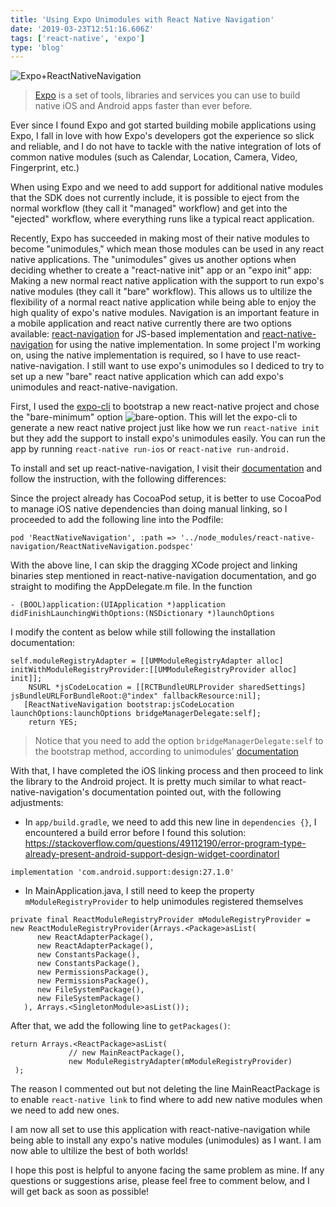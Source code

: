 ```yaml
---
title: 'Using Expo Unimodules with React Native Navigation'
date: '2019-03-23T12:51:16.606Z'
tags: ['react-native', 'expo']
type: 'blog'
---
```


![Expo+ReactNativeNavigation](./cover.png)

> [Expo](https://expo.io) is a set of tools, libraries and services you can use to build native iOS and Android apps faster than ever before.

Ever since I found Expo and got started building mobile applications using Expo, I fall in love with how Expo's developers got the experience so slick and reliable, and I do not have to tackle with the native integration of lots of common native modules (such as Calendar, Location, Camera, Video, Fingerprint, etc.)

When using Expo and we need to add support for additional native modules that the SDK does not currently include, it is possible to eject from the normal workflow (they call it "managed" workflow) and get into the "ejected" workflow, where everything runs like a typical react application.

Recently, Expo has succeeded in making most of their native modules to become "unimodules," which mean those modules can be used in any react native applications. The "unimodules" gives us another options when deciding whether to create a "react-native init" app or an "expo init" app: Making a new normal react native application with the support to run expo's native modules (they call it "bare" workflow). This allows us to ultilize the flexibility of a normal react native application while being able to enjoy the high quality of expo's native modules. Navigation is an important feature in a mobile application and react native currently there are two options available: [react-navigation](https://reactnavigation.org) for JS-based implementation and [react-native-navigation](https://wix.github.io/react-native-navigation/) for using the native implementation. In some project I'm working on, using the native implementation is required, so I have to use react-native-navigation. I still want to use expo's unimodules so I dediced to try to set up a new "bare" react native application which can add expo's unimodules and react-native-navigation.

First, I used the [expo-cli](https://docs.expo.io/versions/latest/workflow/expo-cli/) to bootstrap a new react-native project and chose the "bare-minimum" option ![bare-option](./bare-minimum.jpg). This will let the expo-cli to generate a new react native project just like how we run `react-native init` but they add the support to install expo's unimodules easily. You can run the app by running `react-native run-ios` or `react-native run-android.`

To install and set up react-native-navigation, I visit their [documentation](https://wix.github.io/react-native-navigation/#/docs/Installing) and follow the instruction, with the following differences:

Since the project already has CocoaPod setup, it is better to use CocoaPod to manage iOS native dependencies than doing manual linking, so I proceeded to add the following line into the Podfile:

```
pod 'ReactNativeNavigation', :path => '../node_modules/react-native-navigation/ReactNativeNavigation.podspec'
```

With the above line, I can skip the dragging XCode project and linking binaries step mentioned in react-native-navigation documentation, and go straight to modifing the AppDelegate.m file. In the function

```
- (BOOL)application:(UIApplication *)application didFinishLaunchingWithOptions:(NSDictionary *)launchOptions
```

I modify the content as below while still following the installation documentation:

```
self.moduleRegistryAdapter = [[UMModuleRegistryAdapter alloc] initWithModuleRegistryProvider:[[UMModuleRegistryProvider alloc] init]];
    NSURL *jsCodeLocation = [[RCTBundleURLProvider sharedSettings] jsBundleURLForBundleRoot:@"index" fallbackResource:nil];
   [ReactNativeNavigation bootstrap:jsCodeLocation launchOptions:launchOptions bridgeManagerDelegate:self];
    return YES;
```

> Notice that you need to add the option `bridgeManagerDelegate:self` to the bootstrap method, according to unimodules' [documentation](https://github.com/unimodules/react-native-unimodules#configure-ios)

With that, I have completed the iOS linking process and then proceed to link the library to the Android project. It is pretty much similar to what react-native-navigation's documentation pointed out, with the following adjustments:

- In `app/build.gradle`, we need to add this new line in `dependencies {}`, I encountered a build error before I found this solution: https://stackoverflow.com/questions/49112190/error-program-type-already-present-android-support-design-widget-coordinatorl

```
implementation 'com.android.support:design:27.1.0'
```

- In MainApplication.java, I still need to keep the property `mModuleRegistryProvider` to help unimodules registered themselves

```
private final ReactModuleRegistryProvider mModuleRegistryProvider = new ReactModuleRegistryProvider(Arrays.<Package>asList(
      new ReactAdapterPackage(),
      new ReactAdapterPackage(),
      new ConstantsPackage(),
      new ConstantsPackage(),
      new PermissionsPackage(),
      new PermissionsPackage(),
      new FileSystemPackage(),
      new FileSystemPackage()
   ), Arrays.<SingletonModule>asList());
```

After that, we add the following line to `getPackages()`:

```
return Arrays.<ReactPackage>asList(
             // new MainReactPackage(),
             new ModuleRegistryAdapter(mModuleRegistryProvider)
 );
```

The reason I commented out but not deleting the line MainReactPackage is to enable `react-native link` to find where to add new native modules when we need to add new ones.

I am now all set to use this application with react-native-navigation while being able to install any expo's native modules (unimodules) as I want. I am now able to ultilize the best of both worlds!

I hope this post is helpful to anyone facing the same problem as mine. If any questions or suggestions arise, please feel free to comment below, and I will get back as soon as possible!
